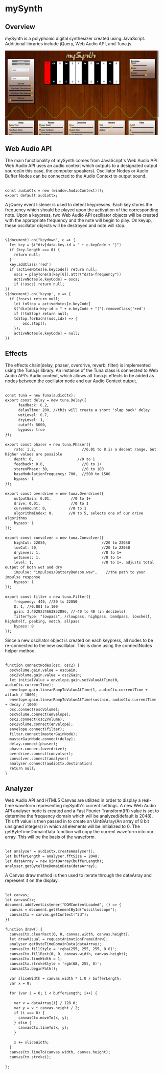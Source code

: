 # mySynth

## Overview

mySynth is a polyphonic digital synthesizer created using JavaScript. Additional libraries include jQuery, Web Audio API, and Tuna.js.

![mySynth](/mySynth.jpg)

## Web Audio API

The main functionality of mySynth comes from JavaScript's Web Audio API. Web Audio API uses an audio context which outputs to a designated output source(in this case, the computer speakers). Oscillator Nodes or Audio Buffer Nodes can be connected to the Audio Context to output sound.

```

const audioCtx = new (window.AudioContext)();
export default audioCtx;

```

A jQuery event listener is used to detect keypresses. Each key stores the frequency which should be played upon the activation of the corresponding note. Upon a keypress, two Web Audio API oscillator objects will be created with the appropriate frequency and the note will begin to play. On keyup, these oscillator objects will be destroyed and note will stop.

```

$(document).on("keydown", e => {
  let key = $("div[data-key-id = " + e.keyCode + "]")
  if (key.length === 0) {
    return null;
  }
  key.addClass('red')
  if (activeNotes[e.keyCode]) return null;
    oscs = playTone($(key[0]).attr("data-frequency"))
    activeNotes[e.keyCode] = oscs;
    if (!oscs) return null;
})
$(document).on('keyup', e => {
  if (!oscs) return null;
    let toStop = activeNotes[e.keyCode]
    $("div[data-key-id = " + e.keyCode + "]").removeClass('red')
    if (!toStop) return null;
    toStop.forEach((osc,idx) => {
        osc.stop();
    });
    activeNotes[e.keyCode] = null;
})

```

## Effects

The effects chain(delay, phaser, overdrive, reverb, filter) is implemented using the Tuna.js library. An instance of the Tuna class is connected to Web Audio API's Audio context, which allows all Tuna.js effects to be added as nodes between the oscillator node and our Audio Context output.

```

const tuna = new Tuna(audioCtx);
export const delay = new tuna.Delay({
      feedback: 0.2,
      delayTime: 200, //this will create a short "slap back" delay
      wetLevel: 0.7,
      dryLevel: 1,
      cutoff: 5000,
      bypass: true
});

export const phaser = new tuna.Phaser({
    rate: 1.2,                     //0.01 to 8 is a decent range, but higher values are possible
    depth: 0,                    //0 to 1
    feedback: 0.0,                 //0 to 1+
    stereoPhase: 30,               //0 to 180
    baseModulationFrequency: 700,  //500 to 1500
    bypass: 1
});

export const overdrive = new tuna.Overdrive({
    outputGain: 0.01,         //0 to 1+
    drive: 0.01,              //0 to 1
    curveAmount: 0,          //0 to 1
    algorithmIndex: 0,       //0 to 5, selects one of our drive algorithms
    bypass: 1
});

export const convolver = new tuna.Convolver({
    highCut: 22050,                         //20 to 22050
    lowCut: 20,                             //20 to 22050
    dryLevel: 1,                            //0 to 1+
    wetLevel: 1,                            //0 to 1+
    level: 1,                               //0 to 1+, adjusts total output of both wet and dry
    impulse: "impulses/BatteryBenson.wav",    //the path to your impulse response
    bypass: 1
});

export const filter = new tuna.Filter({
    frequency: 440, //20 to 22050
    Q: 1, //0.001 to 100
    gain: 3.4028234663852886, //-40 to 40 (in decibels)
    filterType: "lowpass", //lowpass, highpass, bandpass, lowshelf, highshelf, peaking, notch, allpass
    bypass: 0
});

```

Since a new oscillator object is created on each keypress, all nodes to be re-connected to the new oscillator. This is done using the connectNodes helper method.

```

function connectNodes(osc, osc2) {
  oscVolume.gain.value = oscGain;
  osc2Volume.gain.value = osc2Gain;
  let initialValue = envelope.gain.setValueAtTime(0, audioCtx.currentTime);
  envelope.gain.linearRampToValueAtTime(1, audioCtx.currentTime + attack / 1000);
  envelope.gain.linearRampToValueAtTime(sustain, audioCtx.currentTime + decay / 1000)
  osc.connect(oscVolume);
  oscVolume.connect(envelope);
  osc2.connect(osc2Volume);
  osc2Volume.connect(envelope);
  envelope.connect(filter);
  filter.connect(masterGainNode);
  masterGainNode.connect(delay);
  delay.connect(phaser);
  phaser.connect(overdrive);
  overdrive.connect(convolver);
  convolver.connect(analyser)
  analyser.connect(audioCtx.destination)
  return null;
}

```

## Analyzer

Web Audio API and HTML5 Canvas are utilized in order to display a real-time waveform representing mySynth's current settings. A new Web Audio API analyser node is created and a Fast Fourier Transform(fft) value is set to determine the frequency domain which will be analyzed(default is 2048). This fft value is then passed in to create an Uint8Array(An array of 8 bit unsigned integers) in which all elements will be initialized to 0. The getByteTimeDomainData function will copy the current waveform into our array. This will be the basis of the waveform.

```

let analyser = audioCtx.createAnalyser();
let bufferLength = analyser.fftSize = 2048;
let dataArray = new Uint8Array(bufferLength);
analyser.getByteTimeDomainData(dataArray);

```

A Canvas draw method is then used to iterate through the dataArray and represent it on the display.

```

let canvas;
let canvasCtx;
document.addEventListener("DOMContentLoaded", () => {
  canvas = document.getElementById("oscilloscope");
  canvasCtx = canvas.getContext("2d");
})

function draw() {
  canvasCtx.clearRect(0, 0, canvas.width, canvas.height);
  let drawVisual = requestAnimationFrame(draw);
  analyser.getByteTimeDomainData(dataArray);
  canvasCtx.fillStyle = 'rgba(255, 255, 255, 0.0)';
  canvasCtx.fillRect(0, 0, canvas.width, canvas.height);
  canvasCtx.lineWidth = 1;
  canvasCtx.strokeStyle = 'rgb(68, 255, 0)';
  canvasCtx.beginPath();

  var sliceWidth = canvas.width * 1.0 / bufferLength;
  var x = 0;

  for (var i = 0; i < bufferLength; i++) {

    var v = dataArray[i] / 128.0;
    var y = v * canvas.height / 2;
    if (i === 0) {
      canvasCtx.moveTo(x, y);
    } else {
      canvasCtx.lineTo(x, y);
    }

    x += sliceWidth;
  }
  canvasCtx.lineTo(canvas.width, canvas.height);
  canvasCtx.stroke();

};

```
